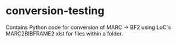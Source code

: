 # conversion-testing

Contains Python code for conversion of MARC -> BF2 using LoC's MARC2BIBFRAME2 xlst for files within a folder.
